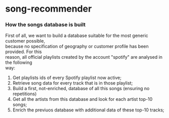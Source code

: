 # song-recommender
### How the songs database is built
First of all, we want to build a database suitable for the most generic customer possible, <br>
because no specification of geography or customer profile has been provided. For this <br>
reason, all official playlists created by the account "spotify" are analysed in the following <br>
way:
1. Get playlists ids of every Spotify playlist now active;
2. Retrieve song data for every track that is in those playlist;
3. Build a first, not-enriched, database of all this songs (ensuring no repetitions)
4. Get all the artists from this database and look for each artist top-10 songs;
5. Enrich the previuos database with additional data of these top-10 tracks;
